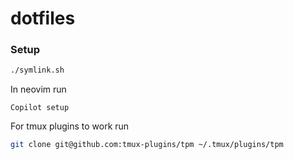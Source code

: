 # dotfiles

### Setup

```sh
./symlink.sh
```

In neovim run

```
Copilot setup
```

For tmux plugins to work run

```sh
git clone git@github.com:tmux-plugins/tpm ~/.tmux/plugins/tpm
```
